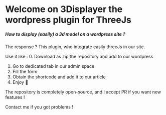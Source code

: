 # Welcome on 3Displayer the wordpress plugin for ThreeJs

##### How to display (easily) a 3d model on a wordpress site ?

The response ? This plugin, who integrate easily threeJs in our site.

Use it like : 
0. Download as zip the repository and add to our wordpress
1. Go to dedicated tab in our admin space
2. Fill the form
3. Obtain the shortcode and add it to our article
4. Enjoy 🚀

The repository is completely open-source, and I accept PR if you want new features !

Contact me if you got problems !

